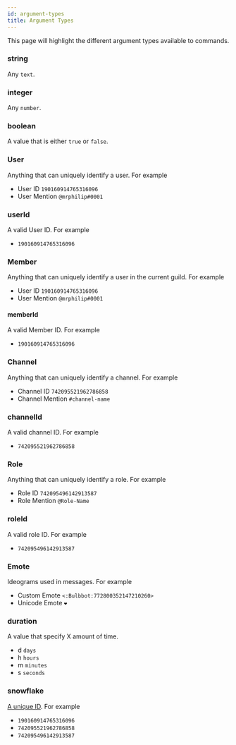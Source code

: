 ```yaml
---
id: argument-types
title: Argument Types
---
```


This page will highlight the different argument types available to commands.

### string

Any `text`.

### integer

Any `number`.

### boolean

A value that is either `true` or `false`.

### User

Anything that can uniquely identify a user. For example

- User ID `190160914765316096`
- User Mention `@mrphilip#0001`

### userId

A valid User ID. For example

- `190160914765316096`

### Member

Anything that can uniquely identify a user in the current guild. For example

- User ID `190160914765316096`
- User Mention `@mrphilip#0001`

#### memberId

A valid Member ID. For example

- `190160914765316096`

### Channel

Anything that can uniquely identify a channel. For example

- Channel ID `742095521962786858`
- Channel Mention `#channel-name`

### channelId

A valid channel ID. For example

- `742095521962786858`

### Role

Anything that can uniquely identify a role. For example

- Role ID `742095496142913587`
- Role Mention `@Role-Name`

### roleId

A valid role ID. For example

- `742095496142913587`

### Emote

Ideograms used in messages. For example

- Custom Emote `<:Bulbbot:772800352147210260>`
- Unicode Emote `❤️`

### duration

A value that specify X amount of time.

- d `days`
- h `hours`
- m `minutes`
- s `seconds`

### snowflake

[A unique ID](https://discord.com/developers/docs/reference#snowflakes). For example

- `190160914765316096`
- `742095521962786858`
- `742095496142913587`
